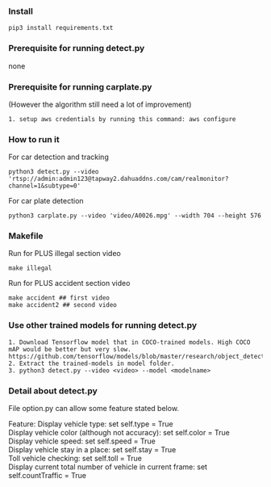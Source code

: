 ### Install
```
pip3 install requirements.txt
```
### Prerequisite for running detect.py  
none  

### Prerequisite for running carplate.py  
(However the algorithm still need a lot of improvement)
```
1. setup aws credentials by running this command: aws configure  
```
### How to run it
For car detection and tracking
```
python3 detect.py --video 'rtsp://admin:admin123@tapway2.dahuaddns.com/cam/realmonitor?channel=1&subtype=0'
```
For car plate detection
```
python3 carplate.py --video 'video/A0026.mpg' --width 704 --height 576
```
### Makefile
Run for PLUS illegal section video
```
make illegal
```
Run for PLUS accident section video
```
make accident ## first video
make accident2 ## second video
```
### Use other trained models for running detect.py  
```
1. Download Tensorflow model that in COCO-trained models. High COCO mAP would be better but very slow.  
https://github.com/tensorflow/models/blob/master/research/object_detection/g3doc/detection_model_zoo.md  
2. Extract the trained-models in model folder.  
3. python3 detect.py --video <video> --model <modelname>
```
### Detail about detect.py
File option.py can allow some feature stated below. 

Feature:
Display vehicle type: set self.type = True  
Display vehicle color (although not accuracy): set self.color = True  
Display vehicle speed: set self.speed = True  
Display vehicle stay in a place: set self.stay = True  
Toll vehicle checking: set self.toll = True  
Display current total number of vehicle in current frame: set self.countTraffic = True  
